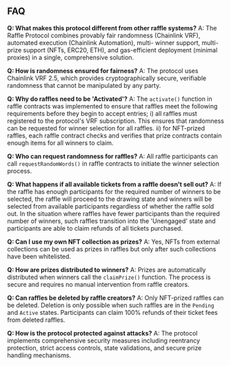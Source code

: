 ## FAQ

**Q: What makes this protocol different from other raffle systems?**
A: The Raffle Protocol combines provably fair randomness (Chainlink VRF), automated execution (Chainlink Automation), multi- winner support, multi-prize support (NFTs, ERC20, ETH), and gas-efficient deployment (minimal proxies) in a single, comprehensive solution.

**Q: How is randomness ensured for fairness?**
A: The protocol uses Chainlink VRF 2.5, which provides cryptographically secure, verifiable randomness that cannot be manipulated by any party.

**Q: Why do raffles need to be 'Activated'?**
A: The `activate()` function in raffle contracts was implemented to ensure that raffles meet the following requirements before they begin to accept entries;
i) all raffles must registered to the protocol's VRF subscription. This ensures that randomness can be requested for winner selection for all raffles.
ii) for NFT-prized raffles, each raffle contract checks and verifies that prize contracts contain enough items for all winners to claim.

**Q: Who can request randomness for raffles?**
A: All raffle participants can call `requestRandomWords()` in raffle contracts to initiate the winner selection process. 

**Q: What happens if all available tickets from a raffle doesn't sell out?**
A: If the raffle has enough participants for the required number of winners to be selected, the raffle will proceed to the drawing state and winners will be selected from available participants regardless of whether the raffle sold out. In the situation where raffles have fewer participants than the required number of winners, such raffles transition into the 'Unengaged' state and participants are able to claim refunds of all tickets purchased.

**Q: Can I use my own NFT collection as prizes?**
A: Yes, NFTs from external collections can be used as prizes in raffles but only after such collections have been whitelisted.

**Q: How are prizes distributed to winners?**
A: Prizes are automatically distributed when winners call the `claimPrize()` function. The process is secure and requires no manual intervention from raffle creators. 

**Q: Can raffles be deleted by raffle creators?**
A: Only NFT-prized raffles can be deleted. Deletion is only possible when such raffles are in the `Pending` and `Active` states. Participants can claim 100% refunds of their ticket fees from deleted raffles.

**Q: How is the protocol protected against attacks?**
A: The protocol implements comprehensive security measures including reentrancy protection, strict access controls, state validations, and secure prize handling mechanisms.